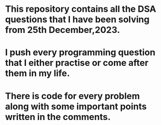 # This repository contains all the DSA questions that I have been solving from 25th December,2023.
# I push every programming question that I either practise or come after them in my life.
# There is code for every problem along with some important points written in the comments.
